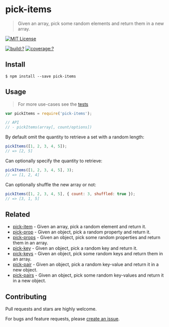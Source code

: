 # pick-items

> Given an array, pick some random elements and return them in a new array.


[![MIT License](https://img.shields.io/badge/license-MIT_License-green.svg?style=flat-square)](https://github.com/mock-end/pick-items/blob/master/LICENSE)

[![build:?](https://img.shields.io/travis/mock-end/pick-items/master.svg?style=flat-square)](https://travis-ci.org/mock-end/pick-items)
[![coverage:?](https://img.shields.io/coveralls/mock-end/pick-items/master.svg?style=flat-square)](https://coveralls.io/github/mock-end/pick-items)


## Install

```
$ npm install --save pick-items 
```

## Usage

> For more use-cases see the [tests](https://github.com/mock-end/pick-items/blob/master/test/spec/index.js)

```js
var pickItems = require('pick-items');

// API
// - pickItems(array[, count/options])
```

By default omit the quantity to retrieve a set with a random length:

```js
pickItems([1, 2, 3, 4, 5]);
// => [2, 5]
```

Can optionally specify the quantity to retrieve:

```js
pickItems([1, 2, 3, 4, 5], 3);
// => [1, 2, 4]
```

Can optionally shuffle the new array or not:

```js
pickItems([1, 2, 3, 4, 5], { count: 3, shuffled: true });
// => [3, 1, 5]
```

## Related

- [pick-item](https://github.com/mock-end/pick-item) - Given an array, pick a random element and return it.
- [pick-prop](https://github.com/mock-end/pick-prop) - Given an object, pick a random property and return it.
- [pick-props](https://github.com/mock-end/pick-props) - Given an object, pick some random properties and return them in an array.
- [pick-key](https://github.com/mock-end/pick-key) - Given an object, pick a random key and return it.
- [pick-keys](https://github.com/mock-end/pick-keys) - Given an object, pick some random keys and return them in an array.
- [pick-pair](https://github.com/mock-end/pick-pair) - Given an object, pick a random key-value and return it in a new object.
- [pick-pairs](https://github.com/mock-end/pick-pairs) - Given an object, pick some random key-values and return it in a new object.

## Contributing

Pull requests and stars are highly welcome.

For bugs and feature requests, please [create an issue](https://github.com/mock-end/pick-items/issues/new).
